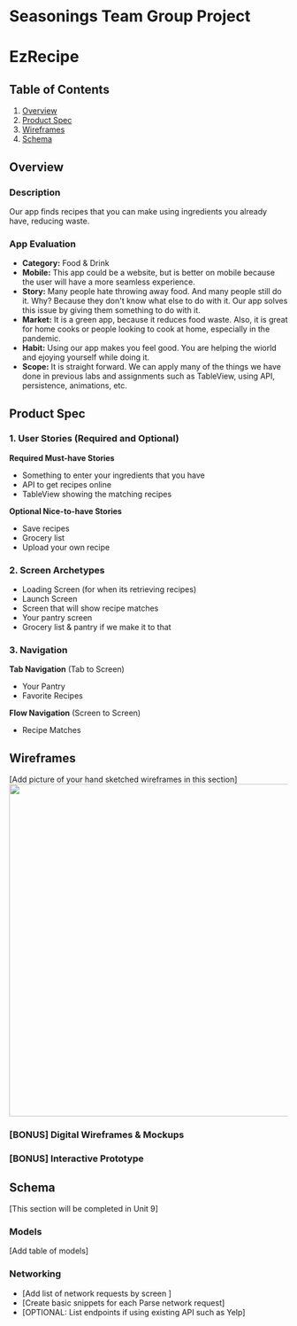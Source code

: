 Seasonings Team Group Project
===

# EzRecipe

## Table of Contents
1. [Overview](#Overview)
1. [Product Spec](#Product-Spec)
1. [Wireframes](#Wireframes)
2. [Schema](#Schema)

## Overview
### Description
Our app finds recipes that you can make using ingredients you already have, reducing waste.

### App Evaluation
- **Category:** Food & Drink
- **Mobile:** This app could be a website, but is better on mobile because the user will have a more seamless experience.
- **Story:** Many people hate throwing away food. And many people still do it. Why? Because they don't know what else to do with it. Our app solves this issue by giving them something to do with it.
- **Market:** It is a green app, because it reduces food waste. Also, it is great for home cooks or people looking to cook at home, especially in the pandemic.
- **Habit:** Using our app makes you feel good. You are helping the wiorld and ejoying yourself while doing it.
- **Scope:** It is straight forward. We can apply many of the things we have done in previous labs and assignments such as TableView, using API, persistence, animations, etc.

## Product Spec

### 1. User Stories (Required and Optional)

**Required Must-have Stories**

* Something to enter your ingredients that you have
* API to get recipes online
* TableView showing the matching recipes

**Optional Nice-to-have Stories**

* Save recipes
* Grocery list
* Upload your own recipe

### 2. Screen Archetypes

* Loading Screen (for when its retrieving recipes)
* Launch Screen
* Screen that will show recipe matches
* Your pantry screen
* Grocery list & pantry if we make it to that

### 3. Navigation

**Tab Navigation** (Tab to Screen)

* Your Pantry
* Favorite Recipes

**Flow Navigation** (Screen to Screen)

* Recipe Matches

## Wireframes
[Add picture of your hand sketched wireframes in this section]
<img src="YOUR_WIREFRAME_IMAGE_URL" width=600>

### [BONUS] Digital Wireframes & Mockups

### [BONUS] Interactive Prototype

## Schema 
[This section will be completed in Unit 9]
### Models
[Add table of models]
### Networking
- [Add list of network requests by screen ]
- [Create basic snippets for each Parse network request]
- [OPTIONAL: List endpoints if using existing API such as Yelp]
